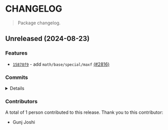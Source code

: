 # CHANGELOG

> Package changelog.

<section class="release" id="unreleased">

## Unreleased (2024-08-23)

<section class="features">

### Features

-   [`15878f9`](https://github.com/stdlib-js/stdlib/commit/15878f9056d9e0e4bae0411870655316bf68dff3) - add `math/base/special/maxf` [(#2816)](https://github.com/stdlib-js/stdlib/pull/2816)

</section>

<!-- /.features -->

<section class="commits">

### Commits

<details>

-   [`15878f9`](https://github.com/stdlib-js/stdlib/commit/15878f9056d9e0e4bae0411870655316bf68dff3) - **feat:** add `math/base/special/maxf` [(#2816)](https://github.com/stdlib-js/stdlib/pull/2816) _(by Gunj Joshi)_

</details>

</section>

<!-- /.commits -->

<section class="contributors">

### Contributors

A total of 1 person contributed to this release. Thank you to this contributor:

-   Gunj Joshi

</section>

<!-- /.contributors -->

</section>

<!-- /.release -->

